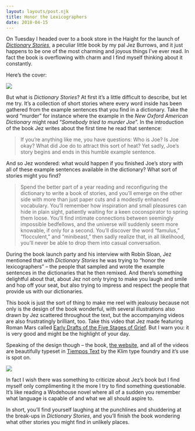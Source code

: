 ```yaml
---
layout: layouts/post.njk
title: Honor the Lexicographers
date: 2018-04-15
---
```


On Tuesday I headed over to a book store in the Haight for the launch of _[Dictionary Stories](http://www.dictionarystories.com)_, a peculiar little book by my pal Jez Burrows, and it just happens to be one of the most charming and joyous things I’ve ever read. In fact the book is overflowing with charm and I find myself thinking about it constantly.

Here’s the cover:

![](https://buttondown.s3.us-west-2.amazonaws.com/images/d4d31b97-4ee3-44ea-b8c5-42c398b4bd49.jpg)

But what is _Dictionary Stories_? At first it’s a little difficult to describe, but let me try. It’s a collection of short stories where every word inside has been gathered from the example sentences that you find in a dictionary. Take the word “murder” for instance where the example in the _New Oxford American Dictionary_ might read “_Somebody tried to murder Joe_”. In the introduction of the book Jez writes about the first time he read that sentence:

> If you’re anything like me, you have questions: Who is Joe? Is Joe okay? What did Joe do to attract this sort of heat? Yet sadly, Joe’s story begins and ends in this humble example sentence.

And so Jez wondered: what would happen if you finished Joe’s story with all of these example sentences available in the dictionary? What sort of stories might you find?

> Spend the better part of a year reading and reconfiguring the dictionary to write a book of stories, and you’ll emerge on the other side with more than just paper cuts and a modestly enhanced vocabulary. You’ll remember how inspiration and small pleasures can hide in plain sight, patiently waiting for a keen coconspirator to spring them loose. You’ll find intimate connections between seemingly impossible bedfellows, and the universe will suddenly seem more knowable, if only for a second. You’ll discover the word “famulus,” “flocculent,” and “minibeast,” then sadly realize that, in all likelihood, you’ll never be able to drop them into casual conversation.

During the book launch party and his interview with Robin Sloan, Jez mentioned that with _Dictionary Stories_ he was trying to “honor the lexicographers” – the people that sampled and wrote the example sentences in the dictionaries that he then remixed. And there’s something delightful about that, about Jez not only trying to make you laugh and smile and hop off your seat, but also trying to impress and respect the people that provide us with our dictionaries.

This book is just the sort of thing to make me reel with jealousy because not only is the design of the book wonderful, with several illustrations also drawn by Jez scattered throughout the text, but the accompanying videos are also frustratingly brilliant, too. Take this video that Jez made featuring Roman Mars called [Early Drafts of the Five Stages of Grief](https://www.youtube.com/watch?v=jzOjX3E_i8M). But I warn you: it is very good and might be the highlight of your day.

Speaking of the design though – the book, [the website](http://www.dictionarystories.com/), and all of the videos are beautifully typeset in [Tiempos Text](https://klim.co.nz/retail-fonts/tiempos-text/) by the Klim type foundry and it’s use is spot on.

![](https://buttondown.s3.us-west-2.amazonaws.com/images/6c7782cd-f583-4e41-8d07-4db534e2e818.png)

In fact I wish there was something to criticize about Jez’s book but I find myself only complimenting it the more I try to find something questionable. It’s like reading a Wodehouse novel where all of a sudden you remember what language is capable of and what we all should aspire to.

In short, you’ll find yourself laughing at the punchlines and shuddering at the break-ups in _Dictionary Stories_, and you’ll finish the book wondering what other stories you might find in unlikely places.
